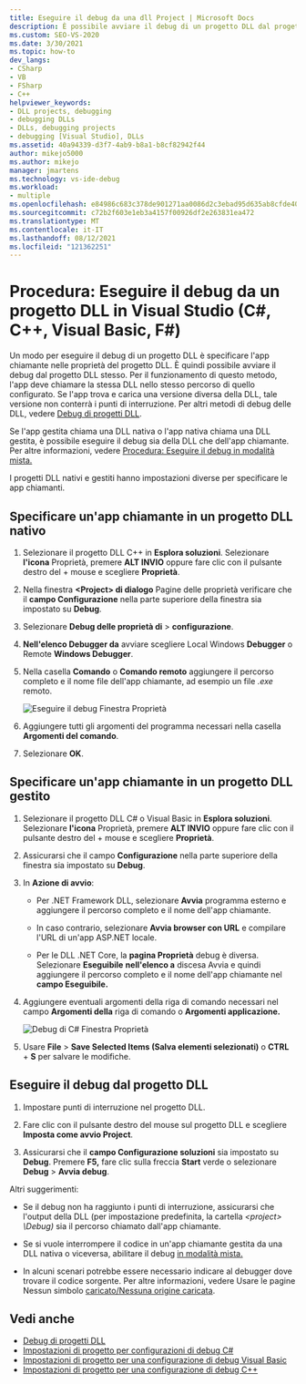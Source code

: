 ```yaml
---
title: Eseguire il debug da una dll Project | Microsoft Docs
description: È possibile avviare il debug di un progetto DLL dal progetto stesso, specificando l'app chiamante nelle proprietà del progetto. Vedi questo articolo per altri dettagli.
ms.custom: SEO-VS-2020
ms.date: 3/30/2021
ms.topic: how-to
dev_langs:
- CSharp
- VB
- FSharp
- C++
helpviewer_keywords:
- DLL projects, debugging
- debugging DLLs
- DLLs, debugging projects
- debugging [Visual Studio], DLLs
ms.assetid: 40a94339-d3f7-4ab9-b8a1-b8cf82942f44
author: mikejo5000
ms.author: mikejo
manager: jmartens
ms.technology: vs-ide-debug
ms.workload:
- multiple
ms.openlocfilehash: e84986c683c378de901271aa0086d2c3ebad95d635ab8cfde401087f1db556a2
ms.sourcegitcommit: c72b2f603e1eb3a4157f00926df2e263831ea472
ms.translationtype: MT
ms.contentlocale: it-IT
ms.lasthandoff: 08/12/2021
ms.locfileid: "121362251"
---
```

# <a name="how-to-debug-from-a-dll-project-in-visual-studio-c-c-visual-basic-f"></a>Procedura: Eseguire il debug da un progetto DLL in Visual Studio (C#, C++, Visual Basic, F#)

Un modo per eseguire il debug di un progetto DLL è specificare l'app chiamante nelle proprietà del progetto DLL. È quindi possibile avviare il debug dal progetto DLL stesso. Per il funzionamento di questo metodo, l'app deve chiamare la stessa DLL nello stesso percorso di quello configurato. Se l'app trova e carica una versione diversa della DLL, tale versione non conterrà i punti di interruzione. Per altri metodi di debug delle DLL, vedere [Debug di progetti DLL](../debugger/debugging-dll-projects.md).

Se l'app gestita chiama una DLL nativa o l'app nativa chiama una DLL gestita, è possibile eseguire il debug sia della DLL che dell'app chiamante. Per altre informazioni, vedere [Procedura: Eseguire il debug in modalità mista.](../debugger/how-to-debug-in-mixed-mode.md)

I progetti DLL nativi e gestiti hanno impostazioni diverse per specificare le app chiamanti.

## <a name="specify-a-calling-app-in-a-native-dll-project"></a>Specificare un'app chiamante in un progetto DLL nativo

1. Selezionare il progetto DLL C++ in **Esplora soluzioni**. Selezionare **l'icona** Proprietà, premere **ALT INVIO** oppure fare clic con il pulsante destro del + mouse e scegliere **Proprietà**.

1. Nella finestra **\<Project> di dialogo** Pagine delle proprietà verificare che il **campo Configurazione** nella parte superiore della finestra sia impostato su **Debug**.

1. Selezionare **Debug delle proprietà di**  >  **configurazione**.

1. **Nell'elenco Debugger da** avviare scegliere Local Windows **Debugger** o Remote **Windows Debugger**.

1. Nella casella **Comando** o **Comando remoto** aggiungere il percorso completo e il nome file dell'app chiamante, ad esempio un file *.exe* remoto.

   ![Eseguire il debug Finestra Proprietà](../debugger/media/dbg-debugging-properties-dll.png "Eseguire il debug Finestra Proprietà")

1. Aggiungere tutti gli argomenti del programma necessari nella casella **Argomenti del comando**.

1. Selezionare **OK**.

## <a name="specify-a-calling-app-in-a-managed-dll-project"></a>Specificare un'app chiamante in un progetto DLL gestito

1. Selezionare il progetto DLL C# o Visual Basic in **Esplora soluzioni**. Selezionare **l'icona** Proprietà, premere **ALT INVIO** oppure fare clic con il pulsante destro del + mouse e scegliere **Proprietà**.

1. Assicurarsi che il campo **Configurazione** nella parte superiore della finestra sia impostato su **Debug**.

1. In **Azione di avvio**:

   - Per .NET Framework DLL, selezionare **Avvia** programma esterno e aggiungere il percorso completo e il nome dell'app chiamante.

   - In caso contrario, selezionare **Avvia browser con URL** e compilare l'URL di un'app ASP.NET locale.

   - Per le DLL .NET Core, la **pagina Proprietà** debug è diversa. Selezionare **Eseguibile** **nell'elenco a** discesa Avvia e quindi aggiungere il percorso completo e il nome dell'app chiamante nel **campo Eseguibile.**

1. Aggiungere eventuali argomenti della riga di comando necessari nel campo **Argomenti della** riga di comando o **Argomenti applicazione.**

   ![Debug di C# Finestra Proprietà](../debugger/media/dbg-debugging-properties-dll-csharp.png "Debug in C# Finestra Proprietà")

1. Usare **File**  >  **Save Selected Items (Salva elementi selezionati)** o **CTRL** + **S** per salvare le modifiche.

## <a name="debug-from-the-dll-project"></a>Eseguire il debug dal progetto DLL

1. Impostare punti di interruzione nel progetto DLL.

1. Fare clic con il pulsante destro del mouse sul progetto DLL e scegliere **Imposta come avvio Project**.

1. Assicurarsi che il **campo Configurazione soluzioni** sia impostato su **Debug**. Premere **F5,** fare clic sulla freccia **Start** verde o selezionare **Debug**  >  **Avvia debug**.

Altri suggerimenti:

- Se il debug non ha raggiunto i punti di interruzione, assicurarsi che l'output della DLL (per impostazione predefinita, la cartella *\<project> \Debug)* sia il percorso chiamato dall'app chiamante.

- Se si vuole interrompere il codice in un'app chiamante gestita da una DLL nativa o viceversa, abilitare il debug [in modalità mista.](../debugger/how-to-debug-in-mixed-mode.md)

- In alcuni scenari potrebbe essere necessario indicare al debugger dove trovare il codice sorgente. Per altre informazioni, vedere Usare le pagine Nessun simbolo [caricato/Nessuna origine caricata](../debugger/specify-symbol-dot-pdb-and-source-files-in-the-visual-studio-debugger.md#use-the-no-symbols-loadedno-source-loaded-pages).

## <a name="see-also"></a>Vedi anche
- [Debug di progetti DLL](../debugger/debugging-dll-projects.md)
- [Impostazioni di progetto per configurazioni di debug C#](../debugger/project-settings-for-csharp-debug-configurations.md)
- [Impostazioni di progetto per una configurazione di debug Visual Basic](../debugger/project-settings-for-a-visual-basic-debug-configuration.md)
- [Impostazioni di progetto per una configurazione di debug C++](../debugger/project-settings-for-a-cpp-debug-configuration.md)
